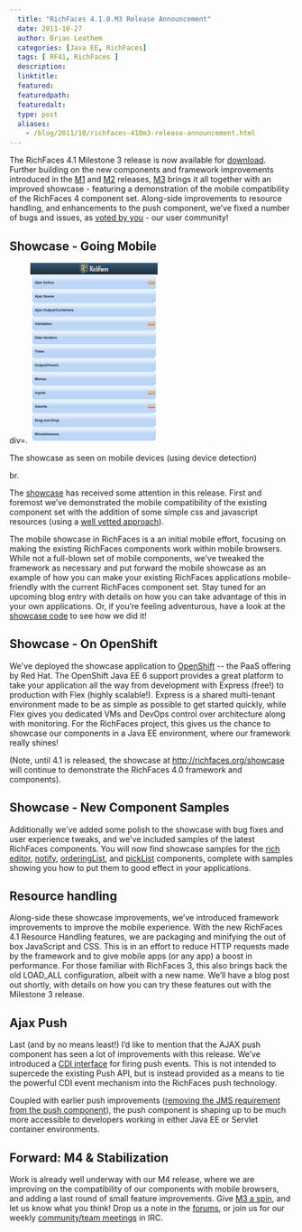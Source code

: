 ```yaml
---
  title: "RichFaces 4.1.0.M3 Release Announcement"
  date: 2011-10-27
  author: Brian Leathem
  categories: [Java EE, RichFaces]
  tags: [ RF41, RichFaces ]
  description:
  linktitle:
  featured:
  featuredpath:
  featuredalt:
  type: post
  aliases:
    - /blog/2011/10/richfaces-410m3-release-announcement.html
---
```


The RichFaces 4.1 Milestone 3 release is now available for <a href="http://www.jboss.org/richfaces/download/milestones">download</a>. Further building on the new components and framework improvements introduced in the <a href="http://blog.bleathem.ca/2011/08/richfaces-410m1-release-announcement.html">M1</a> and <a href="http://blog.bleathem.ca/2011/09/richfaces-410m2-release-announcement.html">M2</a> releases, <a href="https://issues.jboss.org/browse/RF/fixforversion/12318072">M3</a> brings it all together with an improved showcase - featuring a demonstration of the mobile compatibility of the RichFaces 4 component set. Along-side improvements to resource handling, and enhancements to the push component, we’ve fixed a number of bugs and issues, as <a href="http://community.jboss.org/thread/172631">voted by you</a> - our user community!

## Showcase - Going Mobile

div=.
<a href="/images/blog/2011-10-27-richfaces-410m3-release-announcement/mobile+showcase.png" imageanchor="1" style="margin-bottom: 1em; margin-left: auto; margin-right: auto;">
<img border="0" height="320" src="/images/blog/2011-10-27-richfaces-410m3-release-announcement/mobile+showcase.png" width="226" /></a>
<div class="caption">The showcase as seen on mobile devices (using device detection)</div>

br.

The <a href="http://bit.ly/rf-showcase">showcase</a> has received some attention in this release. First and foremost we’ve demonstrated the mobile compatibility of the existing component set with the addition of some simple css and javascript resources (using a <a href="http://www.html5rocks.com/en/mobile/optimization-and-performance.html">well vetted approach</a>).

The mobile showcase in RichFaces is a an initial mobile effort, focusing on making the existing RichFaces components work within mobile browsers. While not a full-blown set of mobile components, we’ve tweaked the framework as necessary and put forward the mobile showcase as an example of how you can make your existing RichFaces applications mobile-friendly with the current RichFaces component set. Stay tuned for an upcoming blog entry with details on how you can take advantage of this in your own applications. Or, if you’re feeling adventurous, have a look at the <a href="https://github.com/richfaces/showcase">showcase code</a> to see how we did it!

## Showcase - On OpenShift

We've deployed the showcase application to <a href="http://openshift.redhat.com/">OpenShift</a> -- the PaaS offering by Red Hat. The OpenShift Java EE 6 support provides a great platform to take your application all the way from development with Express (free!) to production with Flex (highly scalable!). Express is a shared multi-tenant environment made to be as simple as possible to get started quickly, while Flex gives you dedicated VMs and DevOps control over architecture along with monitoring. For the RichFaces project, this gives us the chance to showcase our components in a Java EE environment, where our framework really shines!

(Note, until 4.1 is released, the showcase at <a href="http://richfaces.org/showcase">http://richfaces.org/showcase</a> will continue to demonstrate the RichFaces 4.0 framework and components).

## Showcase - New Component Samples

Additionally we’ve added some polish to the showcase with bug fixes and user experience tweaks, and we've included samples of the latest RichFaces components. You will now find showcase samples for the <a href="http://showcase1104558964.prod.rhcloud.com/richfaces/component-sample.jsf?demo=editor">rich editor</a>, <a href="http://showcase1104558964.prod.rhcloud.com/richfaces/component-sample.jsf?demo=notify">notify</a>, <a href="http://showcase1104558964.prod.rhcloud.com/richfaces/component-sample.jsf?demo=orderingList">orderingList</a>, and <a href="http://showcase1104558964.prod.rhcloud.com/richfaces/component-sample.jsf?demo=pickList">pickList</a> components, complete with samples showing you how to put them to good effect in your applications.

## Resource handling

Along-side these showcase improvements, we’ve introduced framework improvements to improve the mobile experience. With the new RichFaces 4.1 Resource Handling features, we are packaging and minifying the out of box JavaScript and CSS. This is in an effort to reduce HTTP requests made by the framework and to give mobile apps (or any app) a boost in performance. For those familiar with RichFaces 3, this also brings back the old LOAD_ALL configuration, albeit with a new name. We’ll have a blog post out shortly, with details on how you can try these features out with the Milestone 3 release.

## Ajax Push

Last (and by no means least!) I’d like to mention that the AJAX push component has seen a lot of improvements with this release. We’ve introduced a <a href="http://showcase1104558964.prod.rhcloud.com/richfaces/component-sample.jsf?demo=push&amp;sample=pushCdi">CDI interface</a> for firing push events. This is not intended to supercede the existing Push API, but is instead provided as a means to tie the powerful CDI event mechanism into the RichFaces push technology.

Coupled with earlier push improvements (<a href="http://rik-ansikter.blogspot.com/2011/08/lot-of-improvements-has-been-done-in-4.html">removing the JMS requirement from the push component</a>), the push component is shaping up to be much more accessible to developers working in either Java EE or Servlet container environments.

## Forward: M4 &amp; Stabilization

Work is already well underway with our M4 release, where we are improving on the compatibility of our components with mobile browsers, and adding a last round of small feature improvements. Give <a href="http://www.jboss.org/richfaces/download/milestones">M3 a spin</a>, and let us know what you think! Drop us a note in the <a href="http://community.jboss.org/en/richfaces?view=discussions">forums</a>, or join us for our weekly <a href="http://community.jboss.org/en/richfaces/dev/teammtgs?view=documents">community/team meetings</a> in IRC.
